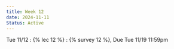 ```yaml
---
title: Week 12
date: 2024-11-11
Status: Active
---
```


Tue 11/12
: {% lec 12 %}
  : {% survey 12 %}, Due Tue 11/19 11:59pm
